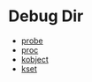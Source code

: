 # Debug Dir

- [probe](./probe.md)
- [proc](./proc.md)
- [kobject](./kobject.md)
- [kset](./kset.md)

